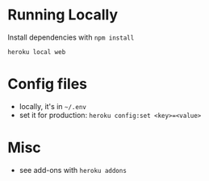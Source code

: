 # Running Locally
Install dependencies with `npm install`

    heroku local web

# Config files
- locally, it's in `~/.env`
- set it for production: `heroku config:set <key>=<value>`


# Misc
- see add-ons with `heroku addons`
